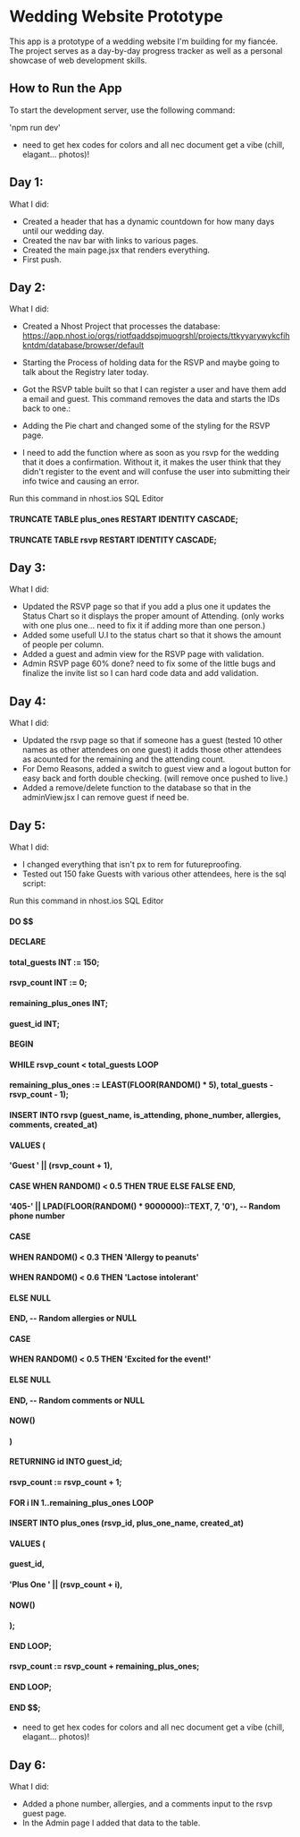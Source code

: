 # Wedding Website Prototype

This app is a prototype of a wedding website I'm building for my fiancée. The project serves as a day-by-day progress tracker as well as a personal showcase of web development skills.

## How to Run the App

To start the development server, use the following command:

'npm run dev'

- need to get hex codes for colors and all nec document get a vibe (chill, elagant... photos)!

## Day 1:

What I did:

- Created a header that has a dynamic countdown for how many days until our wedding day.
- Created the nav bar with links to various pages.
- Created the main page.jsx that renders everything.
- First push.

## Day 2:

What I did:

- Created a Nhost Project that processes the database:
  https://app.nhost.io/orgs/riotfqaddspjmuogrshl/projects/ttkyyarywykcfihkntdm/database/browser/default
- Starting the Process of holding data for the RSVP and maybe going to talk about the Registry later today.
- Got the RSVP table built so that I can register a user and have them add a email and guest. This command removes the data and starts the IDs back to one.:
- Adding the Pie chart and changed some of the styling for the RSVP page.

- I need to add the function where as soon as you rsvp for the wedding that it does a confirmation. Without it, it makes the user think that they didn't register to the event and will confuse the user into submitting their info twice and causing an error.

Run this command in nhost.ios SQL Editor

#### TRUNCATE TABLE plus_ones RESTART IDENTITY CASCADE;

#### TRUNCATE TABLE rsvp RESTART IDENTITY CASCADE;

## Day 3:

What I did:

- Updated the RSVP page so that if you add a plus one it updates the Status Chart so it displays the proper amount of Attending. (only works with one plus one... need to fix it if adding more than one person.)
- Added some usefull U.I to the status chart so that it shows the amount of people per column.
- Added a guest and admin view for the RSVP page with validation.
- Admin RSVP page 60% done? need to fix some of the little bugs and finalize the invite list so I can hard code data and add validation.

## Day 4:

What I did:

- Updated the rsvp page so that if someone has a guest (tested 10 other names as other attendees on one guest) it adds those other attendees as acounted for the remaining and the attending count.
- For Demo Reasons, added a switch to guest view and a logout button for easy back and forth double checking. (will remove once pushed to live.)
- Added a remove/delete function to the database so that in the adminView.jsx I can remove guest if need be.

## Day 5:

What I did:

- I changed everything that isn't px to rem for futureproofing.
- Tested out 150 fake Guests with various other attendees, here is the sql script:

Run this command in nhost.ios SQL Editor

#### DO $$

#### DECLARE

#### total_guests INT := 150;

#### rsvp_count INT := 0;

#### remaining_plus_ones INT;

#### guest_id INT;

#### BEGIN

#### WHILE rsvp_count < total_guests LOOP

#### remaining_plus_ones := LEAST(FLOOR(RANDOM() \* 5), total_guests - rsvp_count - 1);

#### INSERT INTO rsvp (guest_name, is_attending, phone_number, allergies, comments, created_at)

#### VALUES (

#### 'Guest ' || (rsvp_count + 1),

#### CASE WHEN RANDOM() < 0.5 THEN TRUE ELSE FALSE END,

#### '405-' || LPAD(FLOOR(RANDOM() \* 9000000)::TEXT, 7, '0'), -- Random phone number

#### CASE

#### WHEN RANDOM() < 0.3 THEN 'Allergy to peanuts'

#### WHEN RANDOM() < 0.6 THEN 'Lactose intolerant'

#### ELSE NULL

#### END, -- Random allergies or NULL

#### CASE

#### WHEN RANDOM() < 0.5 THEN 'Excited for the event!'

#### ELSE NULL

#### END, -- Random comments or NULL

#### NOW()

#### )

#### RETURNING id INTO guest_id;

#### rsvp_count := rsvp_count + 1;

#### FOR i IN 1..remaining_plus_ones LOOP

#### INSERT INTO plus_ones (rsvp_id, plus_one_name, created_at)

#### VALUES (

#### guest_id,

#### 'Plus One ' || (rsvp_count + i),

#### NOW()

#### );

#### END LOOP;

#### rsvp_count := rsvp_count + remaining_plus_ones;

#### END LOOP;

#### END $$;

- need to get hex codes for colors and all nec document get a vibe (chill, elagant... photos)!

## Day 6:

What I did:

- Added a phone number, allergies, and a comments input to the rsvp guest page.
- In the Admin page I added that data to the table.
